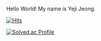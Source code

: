 Hello World!
My name is Yeji Jeong.




[![Hits](https://hits.seeyoufarm.com/api/count/incr/badge.svg?url=https%3A%2F%2Fgithub.com%2Fmabaem&count_bg=%2379C83D&title_bg=%23555555&icon=&icon_color=%23E7E7E7&title=hits&edge_flat=false)](https://hits.seeyoufarm.com)

[![Solved.ac Profile](http://mazassumnida.wtf/api/v2/generate_badge?boj=jyeji75)](https://solved.ac/jyeji75/)
